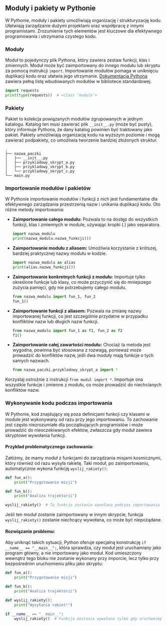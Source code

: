 
## Moduły i pakiety w Pythonie

W Pythonie, moduły i pakiety umożliwiają organizację i strukturyzację kodu. Ułatwiają zarządzanie dużymi projektami oraz współpracę z innymi programistami. Zrozumienie tych elementów jest kluczowe dla efektywnego programowania i utrzymania czystego kodu.

### Moduły

Moduł to pojedynczy plik Pythona, który zawiera zestaw funkcji, klas i zmiennych. Moduł może być zaimportowany do innego modułu lub skryptu za pomocą instrukcji `import`. Importowanie modułów pomaga w uniknięciu duplikacji kodu oraz ułatwia jego utrzymanie. [Dokumentacja Pythona](https://docs.python.org/3/library/index.html) zawiera pełną listę wbudowanych modułów w bibliotece standardowej.

```python
import requests
print(type(requests))  # <class 'module'>
```

### Pakiety

Pakiet to kolekcja powiązanych modułów zgrupowanych w jednym katalogu. Katalog ten musi zawierać plik `__init__.py` (może być pusty), który informuje Pythona, że dany katalog powinien być traktowany jako pakiet. Pakiety umożliwiają organizację kodu na wyższym poziomie i mogą zawierać podpakiety, co umożliwia tworzenie bardziej złożonych struktur.

```
.
├── nazwa_paczki
│   ├── __init__.py
│   ├── przykladowy_skrypt_a.py
│   ├── przykladowy_skrypt_b.py
│   └── przykladowy_skrypt_c.py
└── main.py
```

### Importowanie modułów i pakietów

W Pythonie importowanie modułów i funkcji z nich jest fundamentalne dla efektywnego zarządzania przestrzenią nazw i unikania duplikacji kodu. Oto różne metody importowania:

- **Zaimportowanie całego modułu:**
    Pozwala to na dostęp do wszystkich funkcji, klas i zmiennych w module, używając kropki (.) jako separatora.
    ```python
    import nazwa_modulu
    print(nazwa_modulu.nazwa_funkcji())
    ```

- **Zaimportowanie modułu z aliasem:**
    Umożliwia korzystanie z krótszej, bardziej praktycznej nazwy modułu w kodzie.
    ```python
    import nazwa_modulu as alias
    print(alias.nazwa_funkcji())
    ```

- **Zaimportowanie konkretnych funkcji z modułu:**
    Importuje tylko określone funkcje lub klasy, co może przyczynić się do mniejszego zużycia pamięci, gdy nie potrzebujemy całego modułu.
    ```python
    from nazwa_modulu import fun_1, fun_2
    fun_1()
    ```

- **Zaimportowanie funkcji z aliasem:**
    Pozwala na zmianę nazwy importowanej funkcji, co jest szczególnie przydatne w przypadku konfliktów nazw lub długich nazw funkcji.
    ```python
    from nazwa_modulu import fun_1 as f1, fun_2 as f2
    f1()
    ```

- **Zaimportowanie całej zawartości modułu:**
    Chociaż ta metoda jest wygodna, powinna być stosowana z rozwagą, ponieważ może prowadzić do konfliktów nazw, jeśli dwa moduły mają funkcje o tych samych nazwach.
    ```python
    from nazwa_paczki.przykladowy_skrypt_a import *
    ```

Korzystaj ostrożnie z instrukcji `from modul import *`. Importuje ona wszystkie funkcje i zmienne z modułu, co może prowadzić do niechcianych konfliktów nazw.


### Wykonywanie kodu podczas importowania

W Pythonie, kod znajdujący się poza definicjami funkcji czy klasami w module jest wykonywany od razu przy jego importowaniu. To zachowanie jest często niezrozumiałe dla początkujących programistów i może prowadzić do nieoczekiwanych efektów, zwłaszcza gdy moduł zawiera skryptowe wywołania funkcji.

#### Przykład problematycznego zachowania:

Załóżmy, że mamy moduł z funkcjami do zarządzania misjami kosmicznymi, który również od razu wysyła rakietę. Taki moduł, po zaimportowaniu, automatycznie wykona funkcję `wyslij_rakiety()`:

```python
def fun_a():
    print("Przygotowanie misji")

def fun_b():
    print("Analiza trajektorii")

wyslij_rakiety()  # Ta funkcja zostanie wywołana podczas importowania
```

Jeśli ten moduł zostanie zaimportowany w innym skrypcie, funkcja `wyslij_rakiety()` zostanie niechcący wywołana, co może być niepożądane.

#### Rozwiązanie problemu:

Aby uniknąć takich sytuacji, Python oferuje specjalną konstrukcję `if __name__ == "__main__":`, która sprawdza, czy moduł jest uruchamiany jako program główny, a nie importowany jako moduł. Kod umieszczony wewnątrz tego bloku nie zostanie wykonany przy imporcie, lecz tylko przy bezpośrednim uruchomieniu pliku jako skryptu:

```python
def fun_a():
    print("Przygotowanie misji")

def fun_b():
    print("Analiza trajektorii")

def wyslij_rakiety():
    print("Wysyłanie rakiet!")

if __name__ == "__main__":
    wyslij_rakiety()  # Funkcja zostanie wywołana tylko gdy uruchomimy moduł bezpośrednio
```
